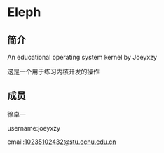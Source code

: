 # Eleph

## 简介

An educational operating system kernel by Joeyxzy

这是一个用于练习内核开发的操作

## 成员

徐卓一 

username:joeyxzy 

email:10235102432@stu.ecnu.edu.cn

